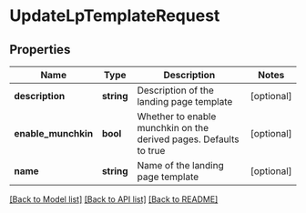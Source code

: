 # UpdateLpTemplateRequest

## Properties
Name | Type | Description | Notes
------------ | ------------- | ------------- | -------------
**description** | **string** | Description of the landing page template | [optional] 
**enable_munchkin** | **bool** | Whether to enable munchkin on the derived pages.  Defaults to true | [optional] 
**name** | **string** | Name of the landing page template | [optional] 

[[Back to Model list]](../README.md#documentation-for-models) [[Back to API list]](../README.md#documentation-for-api-endpoints) [[Back to README]](../README.md)


